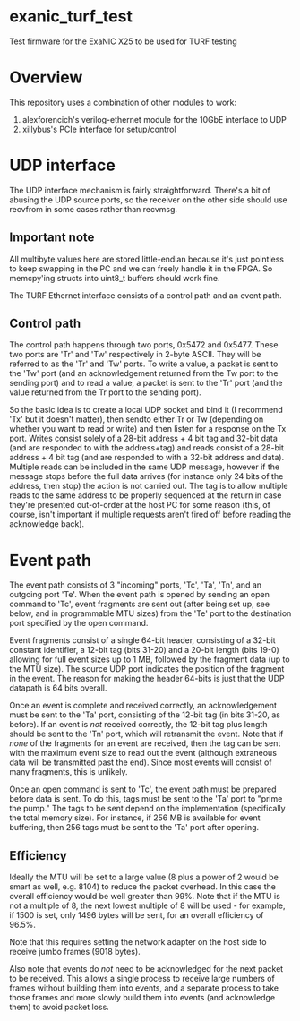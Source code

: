 # exanic_turf_test
Test firmware for the ExaNIC X25 to be used for TURF testing

# Overview

This repository uses a combination of other modules to work:

1. alexforencich's verilog-ethernet module for the 10GbE interface to UDP
2. xillybus's PCIe interface for setup/control

# UDP interface

The UDP interface mechanism is fairly straightforward. There's a bit of abusing the UDP source ports, so the receiver
on the other side should use recvfrom in some cases rather than recvmsg.

## Important note

All multibyte values here are stored little-endian because it's just pointless to keep swapping in the PC
and we can freely handle it in the FPGA. So memcpy'ing structs into uint8_t buffers should work fine.

The TURF Ethernet interface consists of a control path and an event path.

## Control path

The control path happens through two ports,  0x5472 and 0x5477. These two ports are 'Tr' and 'Tw' respectively in
2-byte ASCII. They will be referred to as the 'Tr' and 'Tw' ports. To write a value, a packet is sent to the 
'Tw' port (and an acknowledgement returned from the Tw port to the sending port) and to read a value, a packet
is sent to the 'Tr' port (and the value returned from the Tr port to the sending port).

So the basic idea is to create a local UDP socket and bind it (I recommend 'Tx' but it doesn't matter), then sendto
either Tr or Tw (depending on whether you want to read or write) and then listen for a response on the Tx port.
Writes consist solely of a 28-bit address + 4 bit tag and 32-bit data (and are responded to with the address+tag) and 
reads consist of a 28-bit address + 4 bit tag (and are responded to with a 32-bit address and data). Multiple reads can be
included in the same UDP message, however if the message stops before the full data arrives (for instance only 24
bits of the address, then stop) the action is not carried out. The tag is to allow multiple reads to the same address to
be properly sequenced at the return in case they're presented out-of-order at the host PC for some reason (this, of course,
isn't important if multiple requests aren't fired off before reading the acknowledge back).

# Event path

The event path consists of 3 "incoming" ports, 'Tc', 'Ta', 'Tn', and an outgoing port 'Te'.
When the event path is opened by sending an open command to 'Tc', event fragments are sent out (after being set up, see below, and
in programmable MTU sizes) from the 'Te' port to the destination port specified by the open command.

Event fragments consist of a single 64-bit header, consisting of a 32-bit constant identifier, a 12-bit tag (bits 31-20) and a 
20-bit length (bits 19-0) allowing for full event sizes up to 1 MB, followed by the fragment data (up to the MTU size). 
The source UDP port indicates the position of the fragment in the event. The reason for making the header 64-bits is just that
the UDP datapath is 64 bits overall. 

Once an event is complete and received correctly, an acknowledgement must be sent to the 'Ta' port, consisting of the 12-bit tag
(in bits 31-20, as before). If an event is *not* received correctly, the 12-bit tag plus length should be sent to the 'Tn' port,
which will retransmit the event. Note that if *none* of the fragments for an event are received, then the tag can be sent with
the maximum event size to read out the event (although extraneous data will be transmitted past the end). Since most events will
consist of many fragments, this is unlikely.

Once an open command is sent to 'Tc', the event path must be prepared before data is sent. To do this, tags must be sent to the
'Ta' port to "prime the pump." The tags to be sent depend on the implementation (specifically the total memory size). For instance,
if 256 MB is available for event buffering, then 256 tags must be sent to the 'Ta' port after opening.

## Efficiency

Ideally the MTU will be set to a large value (8 plus a power of 2 would be smart as well, e.g. 8104) to reduce the packet overhead.
In this case the overall efficiency would be well greater than 99%. Note that if the MTU is not a multiple of 8, the next lowest
multiple of 8 will be used - for example, if 1500 is set, only 1496 bytes will be sent, for an overall efficiency of 96.5%.

Note that this requires setting the network adapter on the host side to receive jumbo frames (9018 bytes).

Also note that events do *not* need to be acknowledged for the next packet to be received. This allows a single process to
receive large numbers of frames without building them into events, and a separate process to take those frames and more slowly
build them into events (and acknowledge them) to avoid packet loss.
